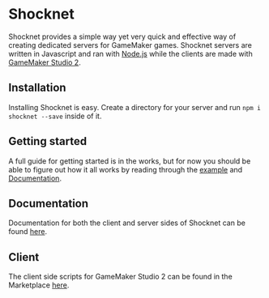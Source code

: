 # Shocknet
Shocknet provides a simple way yet very quick and effective way of creating dedicated servers for GameMaker games.
Shocknet servers are written in Javascript and ran with [Node.js](https://nodejs.org/en/) while the clients are made with
[GameMaker Studio 2](http://www.yoyogames.com/).

## Installation
Installing Shocknet is easy. Create a directory for your server and run `npm i shocknet --save` inside of it.

## Getting started
A full guide for getting started is in the works, but for now you should be able to figure out how it all works
by reading through the [example](https://github.com/Ezcha/shocknet-js/blob/master/example.js) and
[Documentation](https://shocknet.ezcha.net).

## Documentation
Documentation for both the client and server sides of Shocknet can be found [here](https://shocknet.ezcha.net).

## Client
The client side scripts for GameMaker Studio 2 can be found in the Marketplace [here](https://marketplace.yoyogames.com/assets/6962/shocknet).